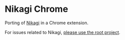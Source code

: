 # Nikagi Chrome
Porting of [Nikagi](https://github.com/zessx/nikagi) in a Chrome extension.

For issues related to Nikagi, [please use the root project](https://github.com/zessx/nikagi/issues).
